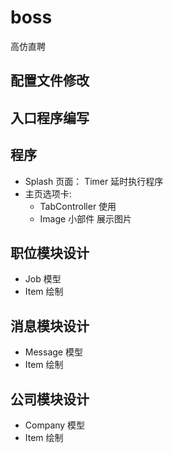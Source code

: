 # boss

高仿直聘

## 配置文件修改
## 入口程序编写
## 程序
  * Splash 页面： Timer 延时执行程序
  * 主页选项卡: 
    * TabController 使用
    * Image 小部件 展示图片
    
## 职位模块设计
  * Job 模型
  * Item 绘制
  
## 消息模块设计
  * Message 模型
  * Item 绘制
  
## 公司模块设计
  * Company 模型
  * Item 绘制